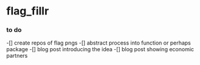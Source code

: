 # flag_fillr

### to do 
-[] create repos of flag pngs
-[] abstract process into function or perhaps package
-[] blog post introducing the idea
-[] blog post showing economic partners
